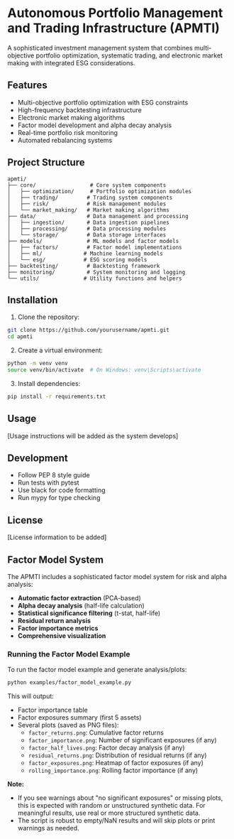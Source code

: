 # Autonomous Portfolio Management and Trading Infrastructure (APMTI)

A sophisticated investment management system that combines multi-objective portfolio optimization, systematic trading, and electronic market making with integrated ESG considerations.

## Features

- Multi-objective portfolio optimization with ESG constraints
- High-frequency backtesting infrastructure
- Electronic market making algorithms
- Factor model development and alpha decay analysis
- Real-time portfolio risk monitoring
- Automated rebalancing systems

## Project Structure

```
apmti/
├── core/                 # Core system components
│   ├── optimization/     # Portfolio optimization modules
│   ├── trading/         # Trading system components
│   ├── risk/            # Risk management modules
│   └── market_making/   # Market making algorithms
├── data/                # Data management and processing
│   ├── ingestion/       # Data ingestion pipelines
│   ├── processing/      # Data processing modules
│   └── storage/         # Data storage interfaces
├── models/              # ML models and factor models
│   ├── factors/         # Factor model implementations
│   ├── ml/             # Machine learning models
│   └── esg/            # ESG scoring models
├── backtesting/         # Backtesting framework
├── monitoring/          # System monitoring and logging
└── utils/              # Utility functions and helpers
```

## Installation

1. Clone the repository:
```bash
git clone https://github.com/yourusername/apmti.git
cd apmti
```

2. Create a virtual environment:
```bash
python -m venv venv
source venv/bin/activate  # On Windows: venv\Scripts\activate
```

3. Install dependencies:
```bash
pip install -r requirements.txt
```

## Usage

[Usage instructions will be added as the system develops]

## Development

- Follow PEP 8 style guide
- Run tests with pytest
- Use black for code formatting
- Run mypy for type checking

## License

[License information to be added]

## Factor Model System

The APMTI includes a sophisticated factor model system for risk and alpha analysis:
- **Automatic factor extraction** (PCA-based)
- **Alpha decay analysis** (half-life calculation)
- **Statistical significance filtering** (t-stat, half-life)
- **Residual return analysis**
- **Factor importance metrics**
- **Comprehensive visualization**

### Running the Factor Model Example

To run the factor model example and generate analysis/plots:

```bash
python examples/factor_model_example.py
```

This will output:
- Factor importance table
- Factor exposures summary (first 5 assets)
- Several plots (saved as PNG files):
  - `factor_returns.png`: Cumulative factor returns
  - `factor_importance.png`: Number of significant exposures (if any)
  - `factor_half_lives.png`: Factor decay analysis (if any)
  - `residual_returns.png`: Distribution of residual returns (if any)
  - `factor_exposures.png`: Heatmap of factor exposures (if any)
  - `rolling_importance.png`: Rolling factor importance (if any)

**Note:**
- If you see warnings about "no significant exposures" or missing plots, this is expected with random or unstructured synthetic data. For meaningful results, use real or more structured synthetic data.
- The script is robust to empty/NaN results and will skip plots or print warnings as needed. 